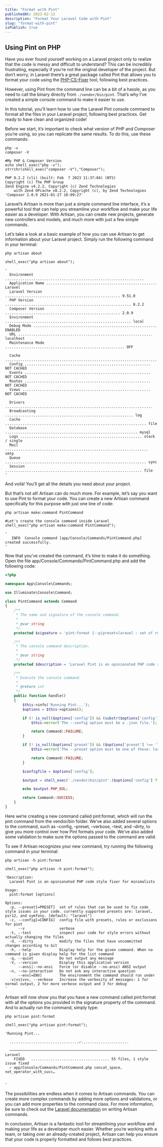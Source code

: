```yaml
---
title: "Format with Pint"
publishedAt: 2023-02-13
description: "Format Your Laravel Code with Pint"
slug: "format-with-pint"
isPublish: true
---
```


## Using Pint on PHP

Have you ever found yourself working on a Laravel project only to realize that the code is messy and difficult to understand? This can be incredibly frustrating, especially if you’re not the original developer of the project. But don’t worry, in Laravel there’s a great package called Pint that allows you to format your code using the [PHP-CS-Fixer](https://github.com/PHP-CS-Fixer/PHP-CS-Fixer) tool, following best practices.

However, using Pint from the command line can be a bit of a hassle, as you need to call the binary directly from `./vendor/bin/pint`. That’s why I’ve created a simple console command to make it easier to use.

In this tutorial, you’ll learn how to use the Laravel Pint console command to format all the files in your Laravel project, following best practices. Get ready to have clean and organized code!

Before we start, it’s important to check what version of PHP and Composer you’re using, so you can replicate the same results. To do this, use these commands:

```console
php -v
composer -V
```

```console
#My PHP & Composer Version
echo shell_exec("php -v");
strrchr(shell_exec("composer -V"),"Composer");
```

```console
PHP 8.2.2 (cli) (built: Feb  7 2023 11:37:04) (NTS)
Copyright (c) The PHP Group
Zend Engine v4.2.2, Copyright (c) Zend Technologies
    with Zend OPcache v8.2.2, Copyright (c), by Zend Technologies
'Composer 2.0.9 2021-01-27 16:09:27'
```

Laravel’s Artisan is more than just a simple command line interface, it’s a powerful tool that can help you streamline your workflow and make your life easier as a developer. With Artisan, you can create new projects, generate new controllers and models, and much more with just a few simple commands.

Let’s take a look at a basic example of how you can use Artisan to get information about your Laravel project. Simply run the following command in your terminal:

```console
php artisan about
```

```console
shell_exec("php artisan about");
```

```console
'
  Environment ................................................................
  Application Name ................................................... Laravel
  Laravel Version ..................................................... 9.51.0
  PHP Version .......................................................... 8.2.2
  Composer Version ..................................................... 2.0.9
  Environment .......................................................... local
  Debug Mode ......................................................... ENABLED
  URL .............................................................. localhost
  Maintenance Mode ....................................................... OFF

  Cache ......................................................................
  Config .......................................................... NOT CACHED
  Events .......................................................... NOT CACHED
  Routes .......................................................... NOT CACHED
  Views ........................................................... NOT CACHED

  Drivers ....................................................................
  Broadcasting ........................................................... log
  Cache ................................................................. file
  Database ............................................................. mysql
  Logs ........................................................ stack / single
  Mail .................................................................. smtp
  Queue ................................................................. sync
  Session ............................................................... file
'
```

And voilà! You’ll get all the details you need about your project.

But that’s not all! Artisan can do much more. For example, let’s say you want to use Pint to format your code. You can create a new Artisan command specifically for this purpose with just one line of code:

```console
php artisan make:command PintCommand
```

```console
#Let's create the console command inside Laravel
shell_exec("php artisan make:command PintCommand");
```

```console
'
   INFO  Console command [app/Console/Commands/PintCommand.php] created successfully.
'
```

Now that you’ve created the command, it’s time to make it do something. Open the file app/Console/Commands/PintCommand.php and add the following code:

```php
<?php

namespace App\Console\Commands;

use Illuminate\Console\Command;

class PintCommand extends Command
{
    /**
     * The name and signature of the console command.
     *
     * @var string
     */
    protected $signature = 'pint:format {--p|preset=laravel : set of rules that can be used to fix code style issues in your code. currently supported presets are: laravel, psr12, and symfony.} {--c|config= : config file with presets, rules or exclusions for pint} {--v : verbose} {--t|test : inspect your code for style errors without actually changing the files} {--d|dirty : modify the files that have uncommitted changes according to Git}';

    /**
     * The console command description.
     *
     * @var string
     */
    protected $description = 'Laravel Pint is an opinionated PHP code style fixer for minimalists';

    /**
     * Execute the console command.
     *
     * @return int
     */
    public function handle()
    {
        $this->info('Running Pint...');
        $options = $this->options();

        if (! is_null($options['config']) && (substr($options['config'], -5) !== '.json')) {
            $this->error('The --config option must be a .json file.');

            return Command::FAILURE;
        }

        if (! is_null($options['preset']) && ($options['preset'] !== 'laravel' && $options['preset'] !== 'psr12' && $options['preset'] !== 'symfony')) {
            $this->error('The --preset option must be one of these: laravel, psr12 or symfony.');

            return Command::FAILURE;
        }

        $configfile = $options['config'];

        $output = shell_exec('./vendor/bin/pint'.($options['config'] ? ' --config='.$configfile : '').($options['v'] ? ' -v' : '').($options['test'] ? ' --test' : '').($options['dirty'] ? ' --dirty' : ''));

        echo $output.PHP_EOL;

        return Command::SUCCESS;
    }
}
```

Here we’re creating a new command called pint:format, which will run the pint command from the vendor/bin folder. We’ve also added several options to the command, such as –config, –preset, –verbose, –test, and –dirty, to give you more control over how Pint formats your code. We’ve also added some validation to make sure the options passed to the command are valid.

To see if Artisan recognizes your new command, try running the following command in your terminal:

```console
php artisan -h pint:format
```

```console
shell_exec("php artisan -h pint:format");
```

```console
'Description:
  Laravel Pint is an opinionated PHP code style fixer for minimalists

Usage:
  pint:format [options]

Options:
  -p, --preset[=PRESET]  set of rules that can be used to fix code style issues in your code. currently supported presets are: laravel, psr12, and symfony. [default: "laravel"]
  -c, --config[=CONFIG]  config file with presets, rules or exclusions for pint
      --v                verbose
  -t, --test             inspect your code for style errors without actually changing the files
  -d, --dirty            modify the files that have uncommitted changes according to Git
  -h, --help             Display help for the given command. When no command is given display help for the list command
  -q, --quiet            Do not output any message
  -V, --version          Display this application version
      --ansi|--no-ansi   Force (or disable --no-ansi) ANSI output
  -n, --no-interaction   Do not ask any interactive question
      --env[=ENV]        The environment the command should run under
  -v|vv|vvv, --verbose   Increase the verbosity of messages: 1 for normal output, 2 for more verbose output and 3 for debug
'
```

Artisan will now show you that you have a new command called pint:format with all the options you provided in the signature property of the command. And to actually run the command, simply type:

```console
php artisan pint:format
```

```console
shell_exec("php artisan pint:format");
```

```console
'Running Pint...

  ................................✓......................

  ──────────────────────────────────────────────────────────────────── Laravel
    FIXED   .................................... 55 files, 1 style issue fixed
  ✓ app/Console/Commands/PintCommand.php concat_space, not_operator_with_succ…


'
```

The possibilities are endless when it comes to Artisan commands. You can create more complex commands by adding more options and validations, or you can add more properties to the command class. For more information, be sure to check out the [Laravel documentation](https://laravel.com/docs/9.x/artisan#writing-commands) on writing Artisan commands.

In conclusion, Artisan is a fantastic tool for streamlining your workflow and making your life as a developer much easier. Whether you’re working with a team, or taking over an already-created project, Artisan can help you ensure that your code is properly formatted and follows best practices.
